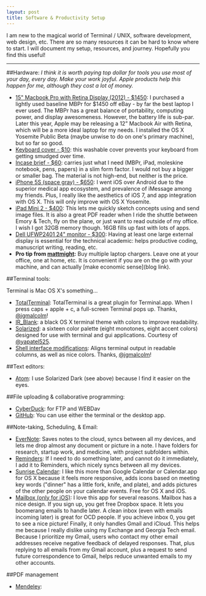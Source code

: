 ```yaml
---
layout: post
title: Software & Productivity Setup
---
```


I am new to the magical world of Terminal / UNIX, software development, web design, etc. There are so many resources it can be hard to know where  to start. I will document my setup, resources, and journey. Hopefully you find this useful!

---

##Hardware:
*I think it is worth paying top dollar for tools you use most of your day, every day.  Make your work joyful. Apple products help this happen for me, although they cost a lot of money.*
* [15" Macbook Pro with Retina Display (2012) - $1450](http://totalterminal.binaryage.com/): I purchased a lightly used baseline MBPr for $1450 off eBay - by far the best laptop I ever used. The MBPr has a great balance of portability, computing power, and display awesomeness. However, the battery life is sub-par. Later this year, Apple may be releasing a 12" Macbook Air with Retina, which will be a more ideal laptop for my needs. I installed the OS X Yosemite Public Beta (maybe unwise to do on one's primary machine), but so far so good.
* [Keyboard cover - $10](http://totalterminal.binaryage.com/): this washable cover prevents your keyboard from getting smudged over time.
* [Incase brief - $60](http://totalterminal.binaryage.com/): carries just what I need (MBPr, iPad, moleskine notebook, pens, papers) in a slim form factor. I would not buy a bigger or smaller bag. The material is not high-end, but neither is the price.
* [iPhone 5S (space gray) - $650](http://totalterminal.binaryage.com/): I went iOS over Android due to the superior medical app ecosystem, and prevalence of iMessage among my friends. Plus, I really like the aesthetics of iOS 7, and app integration with OS X. This will only improve with OS X Yosemite.
* [iPad Mini 2 - $400](http://totalterminal.binaryage.com/): This lets me quickly sketch concepts using []() and send image files. It is also a great PDF reader when I ride the shuttle between Emory & Tech, fly on the plane, or just want to read outside of my office. I wish I got 32GB memory though. 16GB fills up fast with lots of apps.
* [Dell UFWP2401 24" monitor - $300](http://totalterminal.binaryage.com/): Having at least one large external display is essential for the technical academic: helps productive coding, manuscript writing, reading, etc.
* **Pro tip from [mattmight](http://www.twitter.com/mattmight):** Buy multiple laptop chargers. Leave one at your office, one at home, etc. It is convenient if you are on the go with your machine, and can actually [make economic sense](blog link).

##Terminal tools:

Terminal is Mac OS X's something...
* [TotalTerminal](http://totalterminal.binaryage.com/): TotalTerminal is a great plugin for Terminal.app. When I press caps + apple + c, a full-screen Terminal pops up. Thanks, [@jgmalcolm](http://www.twitter.com/jgmalcolm)!
* [IR_Blank](http://toddwerth.com/2008/01/25/a-black-os-x-leopard-terminal-theme-that-is-actually-readable/): a black OS X terminal theme with colors to improve readability.
* [Solarized](http://ethanschoonover.com/solarized): a sixteen color palette (eight monotones, eight accent colors) designed for use with terminal and gui applications. Courtesy of [@yapatel525](http://www.twitter.com/yapatel525).
* [Shell interface modifications](github.com/jgmalcolm): Aligns terminal output in readable columns, as well as nice colors. Thanks, [@jgmalcolm](http://www.twitter.com/jgmalcolm)!

##Text editors:
* [Atom](http://atom.io): I use Solarized Dark (see above) because I find it easier on the eyes.

##File uploading & collaborative programming:
* [CyberDuck](www.google.com): for FTP and WEBDav
* [GitHub](): You can use either the terminal or the desktop app.

##Note-taking, Scheduling, & Email:
* [EverNote](www.google.com): Saves notes to the cloud, syncs between all my devices, and lets me drop almost any document or picture in a note. I have folders for research, startup work, and medicine, with project subfolders within.
* [Reminders](www.google.com): If I need to do something later, and cannot do it immediately, I add it to Reminders, which nicely syncs between all my devices.
* [Sunrise Calendar](www.google.com): I like this more than Google Calendar or Calendar.app for OS X because it feels more responsive, adds icons based on meeting key words ("dinner" has a little fork, knife, and plate), and adds pictures of the other people on your calendar events. Free for OS X and iOS.
* [Mailbox (only for iOS)](www.google.com): I love this app for several reasons. Mailbox has a nice design. If you sign up, you get free Dropbox space. It lets you boomerang emails to handle later. A clean inbox (even with emails incoming later) is great for OCD people. If you achieve inbox 0, you get to see a nice picture! Finally, it only handles Gmail and iCloud. This helps me because I really dislike using my Exchange and Georgia Tech email. Because I prioritize my Gmail, users who contact my other email addresses receive negative feedback of delayed responses. That, plus replying to all emails from my Gmail account, plus a request to send future correspondence to Gmail, helps reduce unwanted emails to my other accounts.

##PDF management
* [Mendeley](www.google.com):
